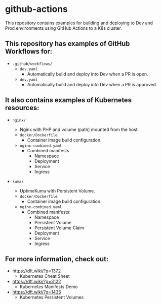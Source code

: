# github-actions

This repository contains examples for building and deploying to Dev and Prod environments using GitHub Actions to a K8s cluster.

## This repository has examples of GitHub Workflows for:

- `.github/workflows/`
  - `dev.yaml`
    - Automatically build and deploy into Dev when a PR is open.
  - `dev.yaml`
    - Automatically build and deploy into Dev when a PR is approved.

## It also contains examples of Kubernetes resources:

- `nginx/`
  - Nginx with PHP and volume (path) mounted from the host.
  - `docker/Dockerfile`
    - Container image build configuration.
  - `nginx-combined.yaml`
    - Combined manifests
      - Namespace
      - Deployment
      - Service
      - Ingress

- `kuma/`
  - UptimeKuma with Persistent Volume.
  - `docker/Dockerfile`
    - Container image build configuration.
  - `nginx-combined.yaml`
    - Combined manifests:
      - Namespace
      - Persistent Volume
      - Persistent Volume Claim
      - Deployment
      - Service
      - Ingress

## For more information, check out:

- https://dft.wiki/?p=1372
  - Kubernetes Cheat Sheet
- https://dft.wiki/?p=3122
  - Kubernetes Manifests Demo
- https://dft.wiki/?p=1435
  - Kubernetes Persistent Volumes
